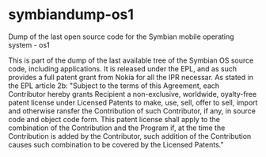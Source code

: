 symbiandump-os1
===============

Dump of the last open source code for the Symbian mobile operating system - os1


This is part of the dump of the last available tree of the Symbian OS source code, including applications.
It is released under the EPL, and as such provides a full patent grant from Nokia for all the IPR necessar.
As stated in the EPL article 2b: 
"Subject to the terms of this Agreement, each Contributor hereby grants Recipient a non-exclusive, worldwide,
oyalty-free patent license under Licensed Patents to make, use, sell, offer to sell, import and otherwise
ransfer the Contribution of such Contributor, if any, in source code and object code form. This patent license
shall apply to the combination of the Contribution and the Program if, at the time the Contribution is added
by the Contributor, such addition of the Contribution causes such combination to be covered by the Licensed Patents."
